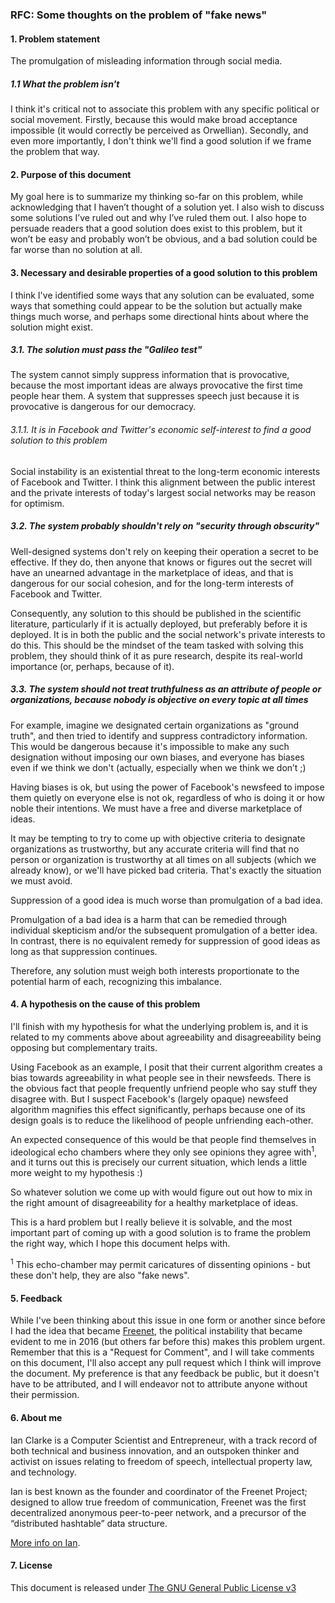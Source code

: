 ### RFC: Some thoughts on the problem of "fake news"

#### 1. Problem statement

The promulgation of misleading information through social media.

##### 1.1 What the problem isn't

I think it's critical not to associate this problem with any specific political or social movement.  Firstly, because this would make broad acceptance impossible (it would correctly be perceived as Orwellian).  Secondly, and even more importantly, I don't think we'll find a good solution if we frame the problem that way.

#### 2. Purpose of this document 

My goal here is to summarize my thinking so-far on this problem, while acknowledging that I haven’t thought of a solution yet.  I also wish to discuss some solutions I’ve ruled out and why I’ve ruled them out.  I also hope to persuade readers that a good solution does exist to this problem, but it won’t be easy and probably won’t be obvious, and a bad solution could be far worse than no solution at all.

#### 3. Necessary and desirable properties of a good solution to this problem

I think I've identified some ways that any solution can be evaluated, some ways that something could appear to be the solution but actually make things much worse, and perhaps some directional hints about where the solution might exist.

##### 3.1. The solution must pass the "Galileo test"

The system cannot simply suppress information that is provocative, because the most important ideas are always provocative the first time people hear them.  A system that suppresses speech just because it is provocative is dangerous for our democracy.  

###### 3.1.1. It is in Facebook and Twitter's economic self-interest to find a good solution to this problem

Social instability is an existential threat to the long-term economic interests of Facebook and Twitter.  I think this alignment between the public interest and the private interests of today's largest social networks may be reason for optimism.

##### 3.2. The system probably shouldn't rely on "security through obscurity"

Well-designed systems don't rely on keeping their operation a secret to be effective.  If they do, then anyone that knows or figures out the secret will have an unearned advantage in the marketplace of ideas, and that is dangerous for our social cohesion, and for the long-term interests of Facebook and Twitter.

Consequently, any solution to this should be published in the scientific literature, particularly if it is actually deployed, but preferably before it is deployed.  It is in both the public and the social network's private interests to do this.  This should be the mindset of the team tasked with solving this problem, they should think of it as pure research, despite its real-world importance (or, perhaps, because of it).

##### 3.3. The system should not treat truthfulness as an attribute of people or organizations, because nobody is objective on every topic at all times

For example, imagine we designated certain organizations as "ground truth", and then tried to identify and suppress contradictory information.  This would be dangerous because it's impossible to make any such designation without imposing our own biases, and everyone has biases even if we think we don't (actually, especially when we think we don’t ;)

Having biases is ok, but using the power of Facebook's newsfeed to impose them quietly on everyone else is not ok, regardless of who is doing it or how noble their intentions.  We must have a free and diverse marketplace of ideas.

It may be tempting to try to come up with objective criteria to designate organizations as trustworthy, but any accurate criteria will find that no person or organization is trustworthy at all times on all subjects (which we already know), or we'll have picked bad criteria.  That's exactly the situation we must avoid.

Suppression of a good idea is much worse than promulgation of a bad idea.

Promulgation of a bad idea is a harm that can be remedied through individual skepticism and/or the subsequent promulgation of a better idea.  In contrast, there is no equivalent remedy for suppression of good ideas as long as that suppression continues.

Therefore, any solution must weigh both interests proportionate to the potential harm of each, recognizing this imbalance.

#### 4. A hypothesis on the cause of this problem

I'll finish with my hypothesis for what the underlying problem is, and it is related to my comments above about agreeability and disagreeability being opposing but complementary traits.

Using Facebook as an example, I posit that their current algorithm creates a bias towards agreeability in what people see in their newsfeeds.  There is the obvious fact that people frequently unfriend people who say stuff they disagree with.  But I suspect Facebook's (largely opaque) newsfeed algorithm magnifies this effect significantly, perhaps because one of its design goals is to reduce the likelihood of people unfriending each-other.

An expected consequence of this would be that people find themselves in ideological echo chambers where they only see opinions they agree with<sup>1</sup>, and it turns out this is precisely our current situation, which lends a little more weight to my hypothesis :)

So whatever solution we come up with would figure out out how to mix in the right amount of disagreeability for a healthy marketplace of ideas.
 
This is a hard problem but I really believe it is solvable, and the most important part of coming up with a good solution is to frame the problem the right way, which I hope this document helps with.

<sup>1</sup> This echo-chamber may permit caricatures of dissenting opinions - but these don't help, they are also "fake news".

#### 5. Feedback

While I've been thinking about this issue in one form or another since before I had the idea that became [Freenet](https://en.wikipedia.org/wiki/Freenet), the political instability that became evident to me in 2016 (but others far before this) makes this problem urgent.  Remember that this is a "Request for Comment", and I will take comments on this document, I'll also accept any pull request which I think will improve the document.  My preference is that any feedback be public, but it doesn't have to be attributed, and I will endeavor not to attribute anyone without their permission.

#### 6. About me

Ian Clarke is a Computer Scientist and Entrepreneur, with a track record of both technical and business innovation, and an outspoken thinker and activist on issues relating to freedom of speech, intellectual property law, and technology.

Ian is best known as the founder and coordinator of the Freenet Project; designed to allow true freedom of communication, Freenet was the first decentralized anonymous peer-to-peer network, and a precursor of the “distributed hashtable” data structure.

[More info on Ian](http://blog.locut.us/about/).

#### 7. License

This document is released under [The GNU General Public License v3](https://www.gnu.org/licenses/gpl.html)
